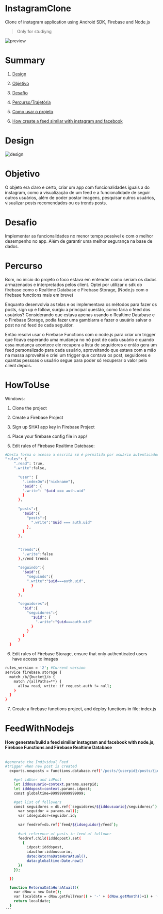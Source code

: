 # InstagramClone
Clone of instagram application using Android SDK, Firebase and Node.js
> Only for studiyng


<img src="https://user-images.githubusercontent.com/59422918/79263959-1f00ca00-7e6a-11ea-8cb7-ca9b65f28af8.png" alt="preview" >

# Summary

1. [Design](#Design)

2. [Objetivo](#Objetivo)

3. [Desafio](#Desafio)

4. [Percurso/Trajetória](#Percurso)

5. [Como usar o projeto](#HowToUse)

6. [How create a feed similar with instagram and facebook](#FeedWithNodejs)

# Design

<img src="https://user-images.githubusercontent.com/59422918/79262035-0e028980-7e67-11ea-8d1c-306aec9b00d4.png" alt="design" >

# Objetivo

O objeto era claro e certo, criar um app com funcionalidades iguais a do instagram, como a visualização de um feed e a funcionalidade de seguir
outros usuários, além de poder postar imagens, pesquisar outros usuários, visualizar posts recomendados ou os trends posts.

# Desafio

Implementar as funcionalidades no menor tempo possível e com o melhor desempenho no app. Além de garantir uma melhor segurança na base de dados.

# Percurso

Bom, no início do projeto o foco estava em entender como seriam os dados armazenados e interpretados pelos client. Optei por utilizar o sdk do firebase como o Realtime Database e Firebase Storage, (Node.js com o firebase functions mais em breve)

Enquanto desenvolvia as telas e os implementava os métodos para fazer os posts, sign up e follow, surgiu a principal questão, como faria o feed dos usuários? Considerando que estava apenas usando o Realtime Database e o Firebase Storage, podia fazer uma gambiarra e fazer o usuário salvar o post no nó feed de cada seguidor.

Então resolvi usar o Firebase Functions com o node.js para criar um trigger que ficava esperando uma mudança no nó post de cada usuário e quando essa mudança acontece ele recupera a lista de seguidores e então gera um feed personalizado para cada usuário, aproveitando que estava com a mão na massa aproveitei e criei um trigger que contava os post, seguidores e quantas pessoas o usuário segue para poder só recuperar o valor pelo client depois.

# HowToUse

Windows:

1. Clone the project

2. Create a Firebase Project

3. Sign up SHA1 app key in Firebase Project

4. Place your firebase config file in app/

5. Edit rules of Firebase Realtime Datebase: 
```bash
#Desta forma o acesso a escrita só é permitida por usuário autenticados pelo FirebaseAuth com email e no locais permitidos
"rules": {
    ".read": true,
    ".write":false,
      
      "user": {
        ".indexOn":["nickname"],
      	"$uid": {
        ".write": "$uid === auth.uid"
        }
      },
        
      "posts":{
        "$uid":{
          "posts":{
            ".write":"$uid === auth.uid"
          },        
        }
      },
               
        
      "trends":{
        ".write":false
      },//end trends
        
      "seguindo":{
        "$uid":{
          "seguindo":{
          ".write":"$uid===auth.uid",
            }
        }
      },
    
      "seguidores":{
        "$id":{
          "seguidores":{
            "$uid": {
              ".write":"$uid===auth.uid"
            }
          }
        }
      }
  }

```

6. Edit rules of Firebase Storage, ensure that only authenticated users have access to images

```bash
rules_version = '2'; #Current version
service firebase.storage {
  match /b/{bucket}/o {
    match /{allPaths=**} {
      allow read, write: if request.auth != null;
    }
  }
}

```

7. Create a firebase functions project, and deploy functions in file:    index.js


# FeedWithNodejs
#### How generate/build a feed similiar instagram and facebook with node.js, Firebase Functions and Firebase Realtime Database

```bash

#generate the Individual Feed
#trigger when new post is created
  exports.newposts = functions.database.ref('/posts/{userpid}/posts/{idpost}').onCreate((snap,context)=>{

    #get idUser and idPost
    let iddousuario=context.params.userpid;
    let idddopost=context.params.idpost;
    const globaltime=999999999999999;

    #get list of followers
    const seguidores = db.ref(`seguidores/${iddousuario}/seguidores/`).on('child_added',function(params) {
      var seguidor = params.val();
      var idseguidor=seguidor.id;
    
      var feedref=db.ref(`feed/${idseguidor}/feed`);
      
      #set reference of posts in feed of follower
      feedref.child(idddopost).set(
        {
          idpost:idddopost,
          idauthor:iddousuario,
          date:RetornaDataHoraAtual(),
          data:globaltime-Date.now()
      })
    });

  })

  function RetornaDataHoraAtual(){
    var dNow = new Date();
    var localdate = dNow.getFullYear() + '-' + (dNow.getMonth()+1) + '-' +  dNow.getDate() + ' ' + dNow.getHours() + ':' + dNow.getMinutes();
    return localdate;
  }  
´´´
